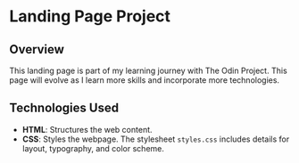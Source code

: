 # Landing Page Project

## Overview

This landing page is part of my learning journey with The Odin Project. This page will evolve as I learn more skills and incorporate more technologies.

## Technologies Used

- **HTML**: Structures the web content.
- **CSS**: Styles the webpage. The stylesheet `styles.css` includes details for layout, typography, and color scheme.


